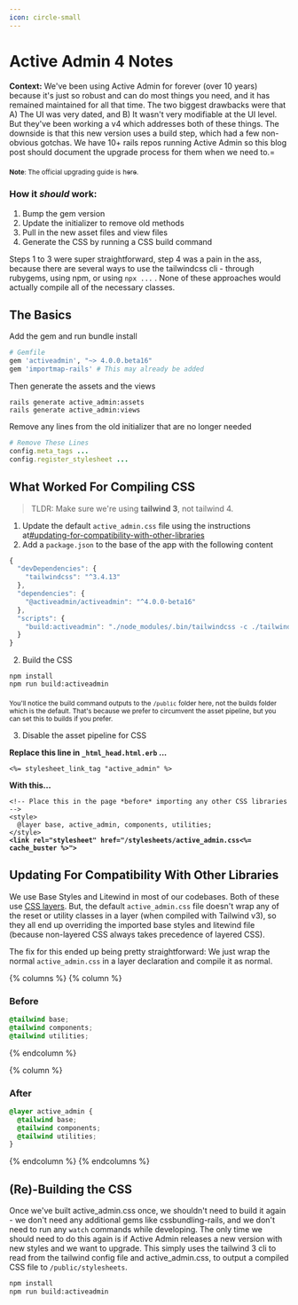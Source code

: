 ```yaml
---
icon: circle-small
---
```


# Active Admin 4 Notes

**Context:** We've been using Active Admin for forever (over 10 years) because it's just so robust and can do most things you need, and it has remained maintained for all that time. The two biggest drawbacks were that A) The UI was very dated, and B) It wasn't very modifiable at the UI level. But they've been working a v4 which addresses both of these things. The downside is that this new version uses a build step, which had a few non-obvious gotchas. We have 10+ rails repos running Active Admin so this blog post should document the upgrade process for them when we need to.=

<sub>**Note**</sub><sub>: The official upgrading guide is</sub> [<sub>here</sub>](https://github.com/activeadmin/activeadmin/blob/tailwind-v4-css-configuration/UPGRADING.md#fromHistory)<sub>.</sub>



### How it _**should**_ work:

1. Bump the gem version
2. Update the initializer to remove old methods
3. Pull in the new asset files and view files
4. Generate the CSS by running a CSS build command



Steps 1 to 3 were super straightforward, step 4 was a pain in the ass, because there are several ways to use the tailwindcss cli - through rubygems, using npm, or using `npx ...` . None of these approaches would actually compile all of the necessary classes.&#x20;



## The Basics

Add the gem and run bundle install

```ruby
# Gemfile
gem 'activeadmin', "~> 4.0.0.beta16"
gem 'importmap-rails' # This may already be added
```

Then generate the assets and the views

```
rails generate active_admin:assets
rails generate active_admin:views
```

Remove any lines from the old initializer that are no longer needed

```ruby
# Remove These Lines
config.meta_tags ...
config.register_stylesheet ...
```



## What Worked For Compiling CSS

> TLDR: Make sure we're using **tailwind 3**, not tailwind 4.&#x20;

1. Update the default `active_admin.css` file using the instructions at[#updating-for-compatibility-with-other-libraries](active-admin-4-notes.md#updating-for-compatibility-with-other-libraries "mention")
2. Add a `package.json` to the base of the app with the following content&#x20;

```javascript
{
  "devDependencies": {
    "tailwindcss": "^3.4.13"
  },
  "dependencies": {
    "@activeadmin/activeadmin": "^4.0.0-beta16"
  },
  "scripts": {
    "build:activeadmin": "./node_modules/.bin/tailwindcss -c ./tailwind-active_admin.config.js -i ./app/assets/stylesheets/active_admin.css -o ./public/stylesheets/active_admin.css --minify"
  }
}

```

2. Build the CSS

```
npm install
npm run build:activeadmin 
```

<sub>You'll notice the build command outputs to the</sub> <sub></sub><sub>`/public`</sub> <sub></sub><sub>folder here, not the builds folder which is the default. That's because we prefer to circumvent the asset pipeline, but you can set this to builds if you prefer.</sub>

3. Disable the asset pipeline for CSS

**Replace this line in `_html_head.html.erb` ...**

```erb
<%= stylesheet_link_tag "active_admin" %>
```

**With this...**

<pre class="language-html"><code class="lang-html">&#x3C;!-- Place this in the page *before* importing any other CSS libraries -->
&#x3C;style>
  @layer base, active_admin, components, utilities;
&#x3C;/style>
<strong>&#x3C;link rel="stylesheet" href="/stylesheets/active_admin.css&#x3C;%= cache_buster %>">
</strong></code></pre>



## Updating For Compatibility With Other Libraries

We use Base Styles and Litewind in most of our codebases. Both of these use [CSS layers](https://css-tricks.com/css-cascade-layers/). But, the default `active_admin.css` file doesn't wrap any of the reset or utility classes in a layer (when compiled with Tailwind v3), so they all end up overriding the imported base styles and litewind file (because non-layered CSS always takes precedence of layered CSS).&#x20;

The fix for this ended up being pretty straightforward: We just wrap the normal `active_admin.css` in a layer declaration and compile it as normal.

{% columns %}
{% column %}
### Before

```css
@tailwind base;
@tailwind components;
@tailwind utilities;
```
{% endcolumn %}

{% column %}
### After

```css
@layer active_admin {
  @tailwind base;
  @tailwind components;
  @tailwind utilities;
}
```
{% endcolumn %}
{% endcolumns %}



## (Re)-Building the CSS

Once we've built active\_admin.css once, we shouldn't need to build it again - we don't need any additional gems like cssbundling-rails, and we don't need to run any `watch` commands while developing. The only time we should need to do this again is if Active Admin releases a new version with new styles and we want to upgrade. This simply uses the tailwind 3 cli to read from the tailwind config file and active\_admin.css, to output a compiled CSS file to `/public/stylesheets`.&#x20;

```bash
npm install
npm run build:activeadmin 
```



